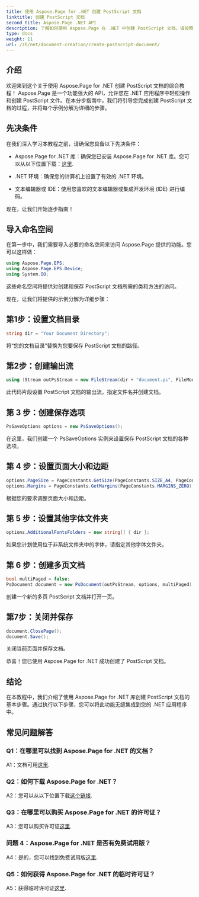 ```yaml
---
title: 使用 Aspose.Page for .NET 创建 PostScript 文档
linktitle: 创建 PostScript 文档
second_title: Aspose.Page .NET API
description: 了解如何使用 Aspose.Page 在 .NET 中创建 PostScript 文档。请按照我们的分步指南进行无缝集成。下载该库并开始轻松操作 PostScript 文件。
type: docs
weight: 11
url: /zh/net/document-creation/create-postscript-document/
---
```

## 介绍

欢迎来到这个关于使用 Aspose.Page for .NET 创建 PostScript 文档的综合教程！ Aspose.Page 是一个功能强大的 API，允许您在 .NET 应用程序中轻松操作和创建 PostScript 文件。在本分步指南中，我们将引导您完成创建 PostScript 文档的过程，并将每个示例分解为详细的步骤。

## 先决条件

在我们深入学习本教程之前，请确保您具备以下先决条件：

-  Aspose.Page for .NET 库：确保您已安装 Aspose.Page for .NET 库。您可以从以下位置下载：[这里](https://releases.aspose.com/page/net/).

- .NET 环境：确保您的计算机上设置了有效的 .NET 环境。

- 文本编辑器或 IDE：使用您喜欢的文本编辑器或集成开发环境 (IDE) 进行编码。

现在，让我们开始逐步指南！

## 导入命名空间

在第一步中，我们需要导入必要的命名空间来访问 Aspose.Page 提供的功能。您可以这样做：

```csharp
using Aspose.Page.EPS;
using Aspose.Page.EPS.Device;
using System.IO;
```

这些命名空间将提供对创建和保存 PostScript 文档所需的类和方法的访问。

现在，让我们将提供的示例分解为详细步骤：

## 第1步：设置文档目录

```csharp
string dir = "Your Document Directory";
```

将“您的文档目录”替换为您要保存 PostScript 文档的路径。

## 第2步：创建输出流

```csharp
using (Stream outPsStream = new FileStream(dir + "document.ps", FileMode.Create))
```

此代码片段设置 PostScript 文档的输出流，指定文件名并创建文档。

## 第 3 步：创建保存选项

```csharp
PsSaveOptions options = new PsSaveOptions();
```

在这里，我们创建一个 PsSaveOptions 实例来设置保存 PostScript 文档的各种选项。

## 第 4 步：设置页面大小和边距

```csharp
options.PageSize = PageConstants.GetSize(PageConstants.SIZE_A4, PageConstants.ORIENTATION_PORTRAIT);
options.Margins = PageConstants.GetMargins(PageConstants.MARGINS_ZERO);
```

根据您的要求调整页面大小和边距。

## 第 5 步：设置其他字体文件夹

```csharp
options.AdditionalFontsFolders = new string[] { dir };
```

如果您计划使用位于非系统文件夹中的字体，请指定其他字体文件夹。

## 第 6 步：创建多页文档

```csharp
bool multiPaged = false;
PsDocument document = new PsDocument(outPsStream, options, multiPaged);
```

创建一个新的多页 PostScript 文档并打开一页。

## 第7步：关闭并保存

```csharp
document.ClosePage();
document.Save();
```

关闭当前页面并保存文档。

恭喜！您已使用 Aspose.Page for .NET 成功创建了 PostScript 文档。

## 结论

在本教程中，我们介绍了使用 Aspose.Page for .NET 库创建 PostScript 文档的基本步骤。通过执行以下步骤，您可以将此功能无缝集成到您的 .NET 应用程序中。

## 常见问题解答

### Q1：在哪里可以找到 Aspose.Page for .NET 的文档？

 A1：文档可用[这里](https://reference.aspose.com/page/net/).

### Q2：如何下载 Aspose.Page for .NET？

 A2：您可以从以下位置下载[这个链接](https://releases.aspose.com/page/net/).

### Q3：在哪里可以购买 Aspose.Page for .NET 的许可证？

 A3：您可以购买许可证[这里](https://purchase.aspose.com/buy).

### 问题 4：Aspose.Page for .NET 是否有免费试用版？

 A4：是的，您可以找到免费试用版[这里](https://releases.aspose.com/).

### Q5：如何获得 Aspose.Page for .NET 的临时许可证？

 A5：获得临时许可证[这里](https://purchase.aspose.com/temporary-license/).